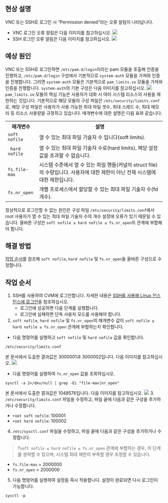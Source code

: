 ## 현상 설명
VNC 또는 SSH로 로그인 시 “Permission denied”라는 오류 알림이 나타납니다.
- VNC 로그인 오류 알림은 다음 이미지를 참고하십시오.
![](https://main.qcloudimg.com/raw/5f1aedd75b6d99cddab4d83fa82d964f.png)
- SSH 로그인 오류 알림은 다음 이미지를 참고하십시오.
![](https://main.qcloudimg.com/raw/7ab31fbb82391da2c8ae28e8ad3b961f.png)

## 예상 원인
VNC 또는 SSH로 로그인하면 `/etc/pam.d/login`이라는 pam 모듈을 호출해 인증을 진행하고, `/etc/pam.d/login` 구성에서 기본적으로 `system-auth` 모듈을 가져와 인증을 진행합니다. 그러면 `system-auth` 모듈은 기본적으로 `pam_limits.so` 모듈을 가져와 인증을 진행합니다. `system-auth`의 기본 구성은 다음 이미지를 참고하십시오.
![](https://main.qcloudimg.com/raw/e32db00ec665388bc4c7cb0454fd6fab.png)
`pam_limits.so` 모듈의 핵심 기능은 사용자가 대화 시 여러 시스템 리소스의 사용을 제한하는 것입니다. 기본적으로 해당 모듈의 구성 파일은 `/etc/security/limits.conf`로, 해당 구성 파일은 사용자가 사용 가능한 최대 파일 갯수, 최대 스레드 수, 최대 메모리 등 리소스 사용량을 규정하고 있습니다. 매개변수에 대한 설명은 다음 표와 같습니다.
<table>
<tr>
<th style="width:20%">매개변수</th><th>설명</th>
</tr>
<tr>
<td><code>soft nofile</code></td>
<td>열 수 있는 최대 파일 기술자 수 입니다(soft limits). </td>
</tr>
<tr>
<td><code> hard nofile</code></td>
<td>열 수 있는 최대 파일 기술자 수로(hard limits), 해당 설정값을 초과할 수 없습니다. </td>
</tr>
<tr>
<td><code>fs.file-max </code></td>
<td>시스템 수준에서 열 수 있는 파일 핸들(커널의 struct file)의 수량입니다. 사용자에 대한 제한이 아닌 전체 시스템에 대한 제한입니다. </td>
</tr>
<tr>
<td><code>fs.nr_open</code></td>
<td>개별 프로세스에서 할당할 수 있는 최대 파일 기술자 수(fd 개수). </td>
</tr>
</table> 

정상적으로 로그인할 수 없는 원인은 구성 파일 `/etc/security/limits.conf`에서 root 사용자가 열 수 있는 최대 파일 기술자 수의 개수 설정에 오류가 있기 때문일 수 있습니다. 올바른 구성은 `soft nofile ≤ hard nofile ≤ fs.nr_open`의 관계에 부합해야 합니다.


## 해결 방법
[작업 순서](#ProcessingSteps)를 참조해 `soft nofile`, `hard nofile` 및 `fs.nr_open`을 올바른 구성으로 수정합니다.

[](id:ProcessingSteps)

## 작업 순서

1. SSH를 사용하여 CVM에 로그인합니다. 자세한 내용은 [SSH를 사용해 Linux 인스턴스에 로그인](https://intl.cloud.tencent.com/document/product/213/32501)을 참조하십시오.
	- 로그인에 성공하면 다음 단계를 실행합니다.
	- 로그인에 실패하면 단독 사용자 모드를 사용해야 합니다.
2. `soft nofile`, `hard nofile` 및 `fs.nr_open`의 매개변수 값이 `soft nofile ≤ hard nofile ≤ fs.nr_open` 관계에 부합하는지 확인합니다.
 - 다음 명령어를 실행하고 `soft nofile` 및 `hard nofile` 값을 확인합니다.
```
/etc/security/limits.conf
```
본 문서에서 도출한 결과값은 3000001과 3000002입니다. 다음 이미지를 참고하십시오.
![](https://main.qcloudimg.com/raw/3bc035efb6cf46f70b30017dbefe831a.png)
 - 다음 명령어를 실행하여 `fs.nr_open` 값을 조회하십시오.
```
sysctl -a 2>/dev/null | grep -Ei "file-max|nr_open"
```
본 문서에서 도출한 결과값은 1048576입니다. 다음 이미지를 참고하십시오.
![](https://main.qcloudimg.com/raw/0fee5e2cda62d6a558cf808652a6b9dd.png)
3. `/etc/security/limits.conf` 파일을 수정하고, 파일 끝에 다음과 같은 구성을 추가하거나 수정합니다. 
 - `root soft nofile`: 100001
 - `root hard nofile`: 100002
4. `/etc/sysctl.conf` 파일을 수정하고, 파일 끝에 다음과 같은 구성을 추가하거나 수정합니다.
>?`soft nofile ≤ hard nofile ≤ fs.nr_open` 관계에 부합하는 경우, 이 단계를 생략할 수 있으며, 시스템 최대 제한이 부족할 경우 조정할 수 있습니다.
>
 - `fs.file-max` = 2000000
 - `fs.nr_open` = 2000000
5. 다음 명령어를 실행하여 설정을 즉시 적용합니다. 설정이 완료되면 다시 로그인이 가능합니다.
```
sysctl -p
```

